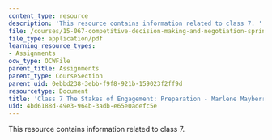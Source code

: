 ```yaml
---
content_type: resource
description: 'This resource contains information related to class 7. '
file: /courses/15-067-competitive-decision-making-and-negotiation-spring-2011/4bd6188d49e3964b3adbe65e0adefc5e_MIT15_067S11_Cl7_S_E_PR-MM.pdf
file_type: application/pdf
learning_resource_types:
- Assignments
ocw_type: OCWFile
parent_title: Assignments
parent_type: CourseSection
parent_uid: 0ebbd238-3ebb-f9f8-921b-159023f2ff9d
resourcetype: Document
title: 'Class 7 The Stakes of Engagement: Preparation - Marlene Mayberry'
uid: 4bd6188d-49e3-964b-3adb-e65e0adefc5e
---
```

This resource contains information related to class 7. 

